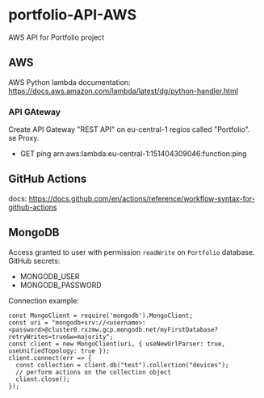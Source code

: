 # portfolio-API-AWS
AWS API for Portfolio project

## AWS


AWS Python lambda documentation: https://docs.aws.amazon.com/lambda/latest/dg/python-handler.html


### API GAteway

Create API Gateway "REST API" on eu-central-1 regios called "Portfolio".  
se Proxy.  

- GET ping
arn:aws:lambda:eu-central-1:151404309046:function:ping


## GitHub Actions
docs: https://docs.github.com/en/actions/reference/workflow-syntax-for-github-actions



## MongoDB

Access granted to user with permission ``readWrite`` on ``Portfolio`` database.  
GitHub secrets:
- MONGODB_USER
- MONGODB_PASSWORD

Connection example:
```
const MongoClient = require('mongodb').MongoClient;
const uri = "mongodb+srv://<username>:<password>@cluster0.rxzmw.gcp.mongodb.net/myFirstDatabase?retryWrites=true&w=majority";
const client = new MongoClient(uri, { useNewUrlParser: true, useUnifiedTopology: true });
client.connect(err => {
  const collection = client.db("test").collection("devices");
  // perform actions on the collection object
  client.close();
});
```